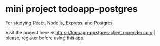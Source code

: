 # mini project todoapp-postgres
For studying React, Node js, Express, and Postgres

Visit the project here => https://todoapp-postgres-client.onrender.com | 
please, register before using this app.
